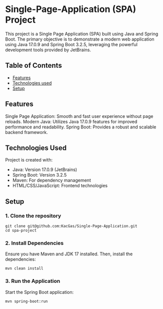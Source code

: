 # Single-Page-Application (SPA) Project

This project is a Single Page Application (SPA) built using Java and Spring Boot. The primary objective is to demonstrate a modern web application using Java 17.0.9 and Spring Boot 3.2.5, leveraging the powerful development tools provided by JetBrains.

## Table of Contents
* [Features](#features)
* [Technologies used](#technologies-used)
* [Setup](#setup)

## Features
Single Page Application: Smooth and fast user experience without page reloads.
Modern Java: Utilizes Java 17.0.9 features for improved performance and readability.
Spring Boot: Provides a robust and scalable backend framework.

## Technologies Used
Project is created with:
* Java: Version 17.0.9 (JetBrains)
* Spring Boot: Version 3.2.5
* Maven: For dependency management
* HTML/CSS/JavaScript: Frontend technologies

## Setup
### 1. Clone the repository
```
git clone git@github.com:KacGas/Single-Page-Application.git
cd spa-project
```
### 2. Install Dependencies
Ensure you have Maven and JDK 17 installed. Then, install the dependencies:
```
mvn clean install
```
### 3. Run the Application
Start the Spring Boot application:
```
mvn spring-boot:run
```
